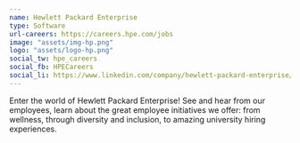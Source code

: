 ```yaml
---
name: Hewlett Packard Enterprise
type: Software
url-careers: https://careers.hpe.com/jobs
image: "assets/img-hp.png"
logo: "assets/logo-hp.png"
social_tw: hpe_careers
social_fb: HPECareers
social_li: https://www.linkedin.com/company/hewlett-packard-enterprise/
---
```

Enter the world of Hewlett Packard Enterprise! See and hear from our employees, learn about the great employee initiatives we offer: from wellness, through diversity and inclusion, to amazing university hiring experiences.
